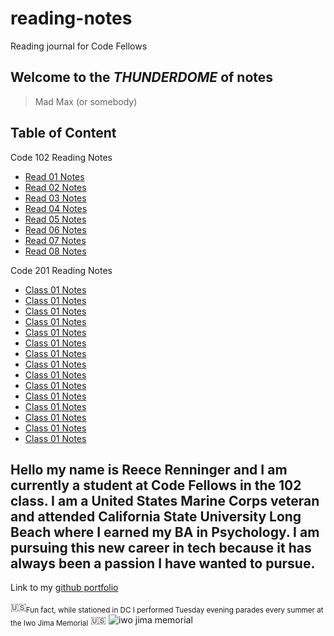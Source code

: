 # reading-notes

Reading journal for Code Fellows

## **Welcome to the _THUNDERDOME_ of notes**

> Mad Max (or somebody)

## Table of Content

Code 102 Reading Notes

- [Read 01 Notes](./102ClassNotes/read01notes.md)
- [Read 02 Notes](https://reecerenninger.github.io/reading-notes/102ClassNotes/read02notes)
- [Read 03 Notes](https://reecerenninger.github.io/reading-notes/102ClassNotes/read03notes)
- [Read 04 Notes](https://reecerenninger.github.io/reading-notes/102ClassNotes/read04notes)
- [Read 05 Notes](https://reecerenninger.github.io/reading-notes/102ClassNotes/read05notes)
- [Read 06 Notes](https://reecerenninger.github.io/reading-notes/102ClassNotes/read06notes)
- [Read 07 Notes](https://reecerenninger.github.io/reading-notes/102ClassNotes/read07notes)
- [Read 08 Notes](https://reecerenninger.github.io/reading-notes/102ClassNotes/read08notes)

Code 201 Reading Notes

- [Class 01 Notes](https://reecerenninger.github.io/reading-notes/201ClassNotes/201classOne)
- [Class 01 Notes](https://reecerenninger.github.io/reading-notes/201ClassNotes/201classTwo)
- [Class 01 Notes](https://reecerenninger.github.io/reading-notes/201ClassNotes/201classThree)
- [Class 01 Notes](https://reecerenninger.github.io/reading-notes/201ClassNotes/201classFour)
- [Class 01 Notes](https://reecerenninger.github.io/reading-notes/201ClassNotes/201classFive)
- [Class 01 Notes](https://reecerenninger.github.io/reading-notes/201ClassNotes/201classSix)
- [Class 01 Notes](https://reecerenninger.github.io/reading-notes/201ClassNotes/201classSeven)
- [Class 01 Notes](https://reecerenninger.github.io/reading-notes/201ClassNotes/201classEight)
- [Class 01 Notes](https://reecerenninger.github.io/reading-notes/201ClassNotes/201classNine)
- [Class 01 Notes](https://reecerenninger.github.io/reading-notes/201ClassNotes/201classTen)
- [Class 01 Notes](https://reecerenninger.github.io/reading-notes/201ClassNotes/201classEleven)
- [Class 01 Notes](https://reecerenninger.github.io/reading-notes/201ClassNotes/201classTwelve)
- [Class 01 Notes](https://reecerenninger.github.io/reading-notes/201ClassNotes/201classThirteen)
- [Class 01 Notes](https://reecerenninger.github.io/reading-notes/201ClassNotes/201classFourteen)
- [Class 01 Notes](https://reecerenninger.github.io/reading-notes/201ClassNotes/201classFifteen)

## Hello my name is Reece Renninger and I am currently a student at Code Fellows in the 102 class. I am a United States Marine Corps veteran and attended California State University Long Beach where I earned my BA in Psychology.  I am pursuing this new career in tech because it has always been a passion I have wanted to pursue.

Link to my [github portfolio](https://github.com/ReeceRenninger)

🇺🇸<sub>Fun fact, while stationed in DC I performed Tuesday evening parades every summer at the Iwo Jima Memorial</sub>  🇺🇸
![iwo jima memorial](https://user-images.githubusercontent.com/109825175/211393677-c34b7228-5544-451a-b9de-376c6deef759.jpeg)
